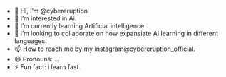 - 👋 Hi, I’m @cybereruption
- 👀 I’m interested in Ai.
- 🌱 I’m currently learning Artificial intelligence.
- 💞️ I’m looking to collaborate on how expansiate AI learning in different languages.
- 📫 How to reach me by my instagram@cybereruption_official.
- 😄 Pronouns: ...
- ⚡ Fun fact: i learn fast.

<!---
cybereruption/cybereruption is a ✨ special ✨ repository because its `README.md` (this file) appears on your GitHub profile.
You can click the Preview link to take a look at your changes.
--->
